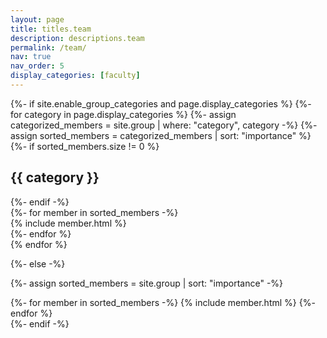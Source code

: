 ```yaml
---
layout: page
title: titles.team
description: descriptions.team
permalink: /team/
nav: true
nav_order: 5
display_categories: [faculty]
---
```


<!-- pages/team.md -->
<div class="projects">
{%- if site.enable_group_categories and page.display_categories %}
  <!-- Display categorized projects -->
  {%- for category in page.display_categories %}
  {%- assign categorized_members = site.group | where: "category", category -%}
  {%- assign sorted_members = categorized_members | sort: "importance" %}
  {%- if sorted_members.size != 0 %} <h2 class="category">{{ category }}</h2> {%- endif -%}

  <!-- Generate cards for each project -->
  <div class="container">
  <div class="row">
    {%- for member in sorted_members -%}
    <div class="col-md-4">
      {% include member.html %}
    </div>
    {%- endfor %}
  </div>
  </div>
  {% endfor %}

{%- else -%}
<!-- Display projects without categories -->
  {%- assign sorted_members = site.group | sort: "importance" -%}
  <!-- Generate cards for each project -->
  <div class="grid">
    {%- for member in sorted_members -%}
      {% include member.html %}
    {%- endfor %}
  </div>
{%- endif -%}
</div>
